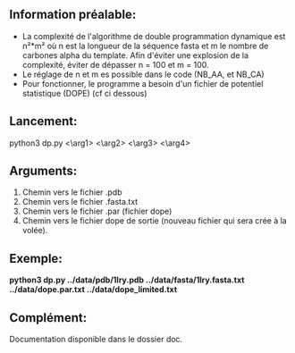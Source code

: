## Information préalable:

* La complexité de l'algorithme de double programmation dynamique est n²*m² où n est la longueur de la séquence fasta et m le nombre de carbones alpha du template. Afin d'éviter une explosion de la complexité, éviter de dépasser n = 100 et m = 100.
* Le réglage de n et m es possible dans le code (NB_AA, et NB_CA)
* Pour fonctionner, le programme a besoin d'un fichier de potentiel statistique (DOPE) (cf ci dessous)

## Lancement:

python3 dp.py <\arg1> <\arg2> <\arg3> <\arg4>

## Arguments:

1. Chemin vers le fichier .pdb
2. Chemin vers le fichier .fasta.txt
3. Chemin vers le fichier .par (fichier dope)
4. Chemin vers le fichier dope de sortie (nouveau fichier qui sera crée à la volée).

## Exemple:

**python3 dp.py ../data/pdb/1lry.pdb ../data/fasta/1lry.fasta.txt ../data/dope.par.txt ../data/dope_limited.txt**

## Complément:

Documentation disponible dans le dossier doc.
